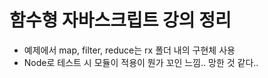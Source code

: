 # 함수형 자바스크립트 강의 정리
- 예제에서 map, filter, reduce는 rx 폴더 내의 구현체 사용
- Node로 테스트 시 모듈이 적용이 뭔가 꼬인 느낌.. 망한 것 같다..